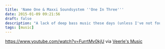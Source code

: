 ```yaml
---
title: 'Name One & Maxxi Soundsystem ''One In Three'''
date: 2015-01-09 09:21:56
draft: false
description: "A lack of deep bass music these days (unless I've not found the good stuff) I found this on Veerle's Music."
tags: [music]
---
```


https://www.youtube.com/watch?v=FurrtMv0kjU via [Veerle's Music](http://veerlepieters.tumblr.com/)